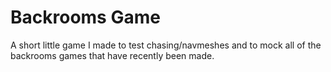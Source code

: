 # Backrooms Game

A short little game I made to test chasing/navmeshes and to mock all of the backrooms games that have recently been made.
